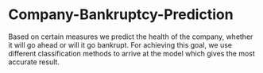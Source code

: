 # Company-Bankruptcy-Prediction
Based on certain measures we predict the health of the company, whether it will go ahead or will it go bankrupt. For achieving this goal, we use different classification methods to arrive at the model which gives the most accurate result.

